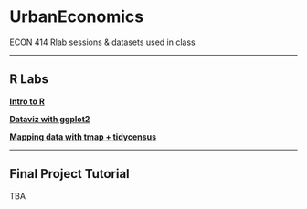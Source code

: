 # UrbanEconomics
ECON 414 Rlab sessions & datasets used in class

---
## R Labs

[**Intro to R**](https://guerramarcelino.github.io/Econ414/lab1)

[**Dataviz with ggplot2**](https://guerramarcelino.github.io/Econ414/lab2)

[**Mapping data with tmap + tidycensus**](https://guerramarcelino.github.io/Econ414/lab3)

---
## Final Project Tutorial

TBA

